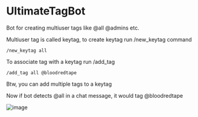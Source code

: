 # UltimateTagBot

Bot for creating multiuser tags like @all @admins etc.

Multiuser tag is called keytag, to create keytag run /new_keytag command

```
/new_keytag all
```

To associate tag with a keytag run /add_tag
```
/add_tag all @bloodredtape
```
Btw, you can add multiple tags to a keytag


Now if bot detects @all in a chat message, it would tag @bloodredtape

![image](https://user-images.githubusercontent.com/39655374/189541930-15c53238-0584-4076-8f54-d1546996b628.png)
